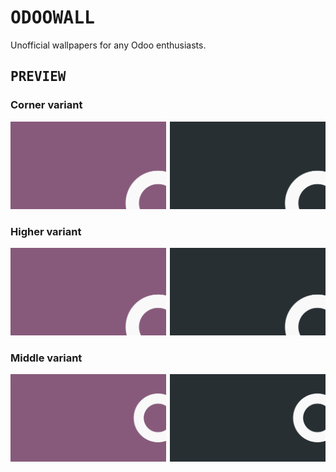 # <samp>ODOOWALL</damp>

Unofficial wallpapers for any Odoo enthusiasts.

## <samp>PREVIEW</damp>

### Corner variant

<a href="src/odoo-corner-bright.png"><img src="src/odoo-corner-bright.svg" width="49.5%"/></a><a><img src="assets/none.png" width="1%"/></a><a href="src/odoo-corner-darken.png"><img src="src/odoo-corner-darken.svg" width="49.5%"/></a>

### Higher variant

<a href="src/odoo-higher-bright.png"><img src="src/odoo-higher-bright.svg" width="49.5%"/></a><a><img src="assets/none.png" width="1%"/></a><a href="src/odoo-higher-darken.png"><img src="src/odoo-higher-darken.svg" width="49.5%"/></a>

### Middle variant

<a href="src/odoo-middle-bright.png"><img src="src/odoo-middle-bright.svg" width="49.5%"/></a><a><img src="assets/none.png" width="1%"/></a><a href="src/odoo-middle-darken.png"><img src="src/odoo-middle-darken.svg" width="49.5%"/></a>

